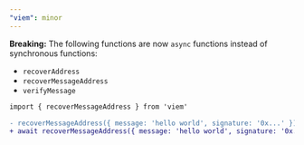 ```yaml
---
"viem": minor
---
```


**Breaking:** The following functions are now `async` functions instead of synchronous functions:

- `recoverAddress`
- `recoverMessageAddress`
- `verifyMessage`

```diff
import { recoverMessageAddress } from 'viem'

- recoverMessageAddress({ message: 'hello world', signature: '0x...' })
+ await recoverMessageAddress({ message: 'hello world', signature: '0x...' })
```
